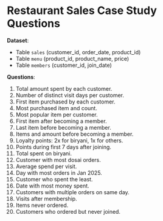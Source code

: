 # Restaurant Sales Case Study Questions

**Dataset**:  
- Table `sales` (customer_id, order_date, product_id)  
- Table `menu` (product_id, product_name, price)  
- Table `members` (customer_id, join_date)  

**Questions**:

1. Total amount spent by each customer.
2. Number of distinct visit days per customer.
3. First item purchased by each customer.
4. Most purchased item and count.
5. Most popular item per customer.
6. First item after becoming a member.
7. Last item before becoming a member.
8. Items and amount before becoming a member.
9. Loyalty points: 2x for biryani, 1x for others.
10. Points during first 7 days after joining.
11. Total spent on biryani.
12. Customer with most dosai orders.
13. Average spend per visit.
14. Day with most orders in Jan 2025.
15. Customer who spent the least.
16. Date with most money spent.
17. Customers with multiple orders on same day.
18. Visits after membership.
19. Items never ordered.
20. Customers who ordered but never joined.
